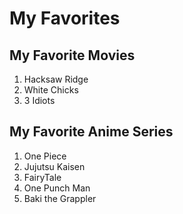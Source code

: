 # My Favorites

## My Favorite Movies

1. Hacksaw Ridge
2. White Chicks
3. 3 Idiots

## My Favorite Anime Series

1. One Piece
2. Jujutsu Kaisen
3. FairyTale
4. One Punch Man
5. Baki the Grappler
